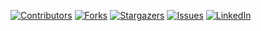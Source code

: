 <!-- SHIELDS -->
[![Contributors][contributors-shield]][contributors-url]
[![Forks][forks-shield]][forks-url]
[![Stargazers][stars-shield]][stars-url]
[![Issues][issues-shield]][issues-url]
[![LinkedIn][linkedin-shield]][linkedin-url]

<!-- SHIELD LINKS -->
[contributors-shield]: https://img.shields.io/github/contributors/alyelaswad/knn-character-classifier.svg?style=for-the-badge
[contributors-url]: https://github.com/alyelaswad/knn-character-classifier/graphs/contributors
[forks-shield]: https://img.shields.io/github/forks/alyelaswad/knn-character-classifier.svg?style=for-the-badge
[forks-url]: https://github.com/alyelaswad/knn-character-classifier/network/members
[stars-shield]: https://img.shields.io/github/stars/alyelaswad/knn-character-classifier.svg?style=for-the-badge
[stars-url]: https://github.com/alyelaswad/knn-character-classifier/stargazers
[issues-shield]: https://img.shields.io/github/issues/alyelaswad/knn-character-classifier.svg?style=for-the-badge
[issues-url]: https://github.com/alyelaswad/knn-character-classifier/issues
[linkedin-shield]: https://img.shields.io/badge/-LinkedIn-black.svg?style=for-the-badge&logo=linkedin&colorB=555
[linkedin-url]: https://www.linkedin.com/in/aly-elaswad/
